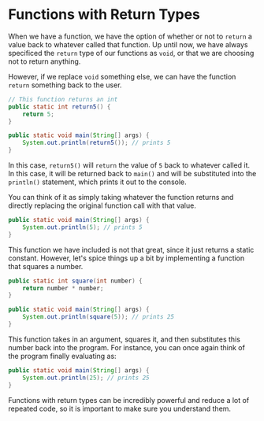 # Functions with Return Types

When we have a function, we have the option of whether or not to `return` a value back to whatever called that function. Up until now, we have always specificed the `return` type of our functions as `void`, or that we are choosing not to return anything.

However, if we replace `void` something else, we can have the function `return` something back to the user.

```java
// This function returns an int
public static int return5() {
    return 5;
}

public static void main(String[] args) {
    System.out.println(return5()); // prints 5
}
```

In this case, `return5()` will `return` the value of `5` back to whatever called it. In this case, it will be returned back to `main()` and will be substituted into the `println()` statement, which prints it out to the console.

You can think of it as simply taking whatever the function returns and directly replacing the original function call with that value.

```java
public static void main(String[] args) {
    System.out.println(5); // prints 5
}
```

This function we have included is not that great, since it just returns a static constant. However, let's spice things up a bit by implementing a function that squares a number.

```java
public static int square(int number) {
    return number * number;
}

public static void main(String[] args) {
    System.out.println(square(5)); // prints 25
}
```

This function takes in an argument, squares it, and then substitutes this number back into the program. For instance, you can once again think of the program finally evaluating as:

```java
public static void main(String[] args) {
    System.out.println(25); // prints 25
}
```

Functions with return types can be incredibly powerful and reduce a lot of repeated code, so it is important to make sure you understand them.
